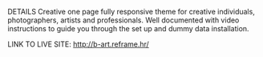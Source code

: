 DETAILS
Creative one page fully responsive theme for creative individuals, photographers, artists and professionals. Well documented with video instructions to guide you through the set up and dummy data installation.

LINK TO LIVE SITE: http://b-art.reframe.hr/
